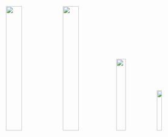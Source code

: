 <div align = "center">
<img src = "https://img.shields.io/badge/JavaScript-323330?style=for-the-badge&logo=javascript&logoColor=F7DF1E&" width = "29%"></img>
<img src = "https://img.shields.io/badge/TypeScript-007ACC?style=for-the-badge&logo=typescript&logoColor=white" width = "29%"></img>
<img src = "https://img.shields.io/badge/Python-FFD43B?style=for-the-badge&logo=python&logoColor=darkgreen" width = "22%"></img>
<img src = "https://img.shields.io/badge/C%2B%2B-00599C?style=for-the-badge&logo=c%2B%2B&logoColor=white" width = "16.5%"></img>
</div>
